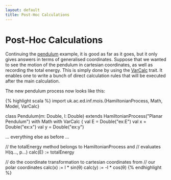```yaml
---
layout: default
title: Post-Hoc Calculations
---
```


Post-Hoc Calculations
=====================

Continuing the [pendulum](../pendulum) example, it is good as far as it goes,
but it only gives answers in terms of generalised coordinates. Suppose
that we wanted to see the motion of the pendulum in cartesian
coordinates, as well as recording the total energy. This is simply
done by using the [VarCalc] trait. It enables one to write a bunch of
direct calculation rules that will be executed after the main calculation.

The new pendulum process now looks like this:

{% highlight scala %}
import uk.ac.ed.inf.mois.{HamiltonianProcess, Math, Model, VarCalc}

class Pendulum(m: Double, l: Double) 
     extends HamiltonianProcess("Planar Pendulum")
     with Math with VarCalc {
  val E = Double("ex:E")
  val x = Double("ex:x")
  val y = Double("ex:y")

  ... everything else as before ...

  // the totalEnergy method belongs to HamiltonianProcess and 
  // evaluates H(q..., p...)
  calc(E) := totalEnergy

  // do the coordinate transformation to cartesian coordinates from
  // our polar coordinates
  calc(x) := l * sin(θ)
  calc(y) := -l * cos(θ)
{% endhighlight %}

[VarCalc]: https://edinburgh-rbm.github.io/mois/api/current/#uk.ac.ed.inf.mois.VarCalc

